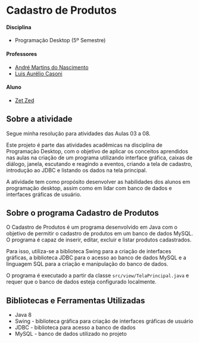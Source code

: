 # Cadastro de Produtos

#### Disciplina
- Programação Desktop (5º Semestre)

#### Professores
- [André Martins do Nascimento](https://www.linkedin.com/in/andr%C3%A9-martins-do-nascimento-54b054224/)
- [Luis Aurélio Casoni](https://www.linkedin.com/in/luis-aurelio-casoni/)

#### Aluno
- [Zet Zed](https://www.linkedin.com/in/zet-zed-644813197/)

## Sobre a atividade

Segue minha resolução para atividades das Aulas 03 a 08.

Este projeto é parte das atividades acadêmicas na disciplina de Programação Desktop, com o objetivo de aplicar os conceitos aprendidos nas aulas na criação de um programa utilizando interface gráfica, caixas de diálogo, janela, escutando e reagindo a eventos, criando a tela de cadastro, introdução ao JDBC e listando os dados na tela principal.

A atividade tem como propósito desenvolver as habilidades dos alunos em programação desktop, assim como em lidar com banco de dados e interfaces gráficas de usuário.

## Sobre o programa Cadastro de Produtos
O Cadastro de Produtos é um programa desenvolvido em Java com o objetivo de permitir o cadastro de produtos em um banco de dados MySQL. O programa é capaz de inserir, editar, excluir e listar produtos cadastrados.

Para isso, utiliza-se a biblioteca Swing para a criação de interfaces gráficas, a biblioteca JDBC para o acesso ao banco de dados MySQL e a linguagem SQL para a criação e manipulação do banco de dados.

O programa é executado a partir da classe `src/view/TelaPrincipal.java` e requer que o banco de dados esteja configurado localmente. 

## Bibliotecas e Ferramentas Utilizadas
 - Java 8
 - Swing - biblioteca gráfica para criação de interfaces gráficas de usuário
 - JDBC - biblioteca para acesso a banco de dados
 - MySQL - banco de dados utilizado no projeto
